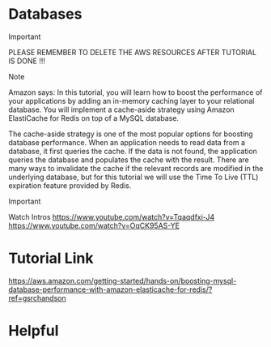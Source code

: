 # Databases

> [!IMPORTANT]
> PLEASE REMEMBER TO DELETE THE AWS RESOURCES AFTER TUTORIAL IS DONE !!!

> [!NOTE]
> Amazon says: In this tutorial, you will learn how to boost the performance of your applications by adding an in-memory caching layer to your relational database. You will implement a cache-aside strategy using Amazon ElastiCache for Redis on top of a MySQL database.

The cache-aside strategy is one of the most popular options for boosting database performance. When an application needs to read data from a database, it first queries the cache. If the data is not found, the application queries the database and populates the cache with the result. There are many ways to invalidate the cache if the relevant records are modified in the underlying database, but for this tutorial we will use the Time To Live (TTL) expiration feature provided by Redis.

> [!IMPORTANT]
> Watch Intros
> https://www.youtube.com/watch?v=Tqaqdfxi-J4
> https://www.youtube.com/watch?v=OqCK95AS-YE

# Tutorial Link
https://aws.amazon.com/getting-started/hands-on/boosting-mysql-database-performance-with-amazon-elasticache-for-redis/?ref=gsrchandson

# Helpful

